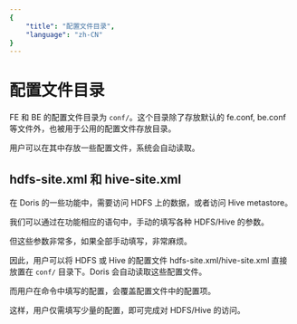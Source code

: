 ```yaml
---
{
    "title": "配置文件目录",
    "language": "zh-CN"
}
---
```


# 配置文件目录

FE 和 BE 的配置文件目录为 `conf/`。这个目录除了存放默认的 fe.conf, be.conf 等文件外，也被用于公用的配置文件存放目录。

用户可以在其中存放一些配置文件，系统会自动读取。

<version since="1.2.0">

## hdfs-site.xml 和 hive-site.xml

在 Doris 的一些功能中，需要访问 HDFS 上的数据，或者访问 Hive metastore。

我们可以通过在功能相应的语句中，手动的填写各种 HDFS/Hive 的参数。

但这些参数非常多，如果全部手动填写，非常麻烦。

因此，用户可以将 HDFS 或 Hive 的配置文件 hdfs-site.xml/hive-site.xml 直接放置在 `conf/` 目录下。Doris 会自动读取这些配置文件。

而用户在命令中填写的配置，会覆盖配置文件中的配置项。

这样，用户仅需填写少量的配置，即可完成对 HDFS/Hive 的访问。

</version>
